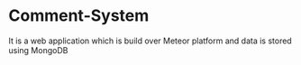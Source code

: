 # Comment-System
It is a web application which is build over Meteor platform and data is stored using MongoDB
